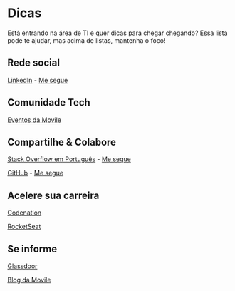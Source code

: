 # Dicas

Está entrando na área de TI e quer dicas para chegar chegando?
Essa lista pode te ajudar, mas acima de listas, mantenha o foco!

## Rede social

[LinkedIn](https://www.linkedin.com) - [Me segue](https://www.linkedin.com/in/melissatvsantana/)

## Comunidade Tech

[Eventos da Movile](https://www.sympla.com.br/movile)

## Compartilhe & Colabore

[Stack Overflow em Português](https://pt.stackoverflow.com) - [Me segue](https://pt.stackoverflow.com/users/111325/melissa)

[GitHub](https://github.com/) - [Me segue](https://github.com/melissatvs)

## Acelere sua carreira

[Codenation](https://www.codenation.dev)

[RocketSeat](https://rocketseat.com.br/)

## Se informe

[Glassdoor](https://www.glassdoor.com.br)

[Blog da Movile](https://movile.blog/)
